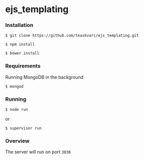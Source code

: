 # ejs_templating

### Installation

`$ git clone https://github.com/teaskvarc/ejs_templating.git`

`$ npm install`

`$ bower install`

### Requirements

Running MongoDB in the background

`$ mongod`


### Running

`$ node run`

or

`$ supervisor run`

### Overview

The server will run on port `3030`
